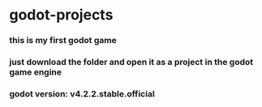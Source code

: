 # godot-projects

### this is my first godot game 
### just download the folder and open it as a project in the godot game engine

### godot version: v4.2.2.stable.official
